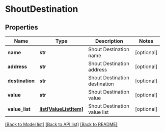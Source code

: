 # ShoutDestination

## Properties
Name | Type | Description | Notes
------------ | ------------- | ------------- | -------------
**name** | **str** | Shout Destination name | [optional] 
**address** | **str** | Shout Destination address | [optional] 
**destination** | **str** | Shout Destination destination | [optional] 
**value** | **str** | Shout Destination value | [optional] 
**value_list** | [**list[ValueListItem]**](ValueListItem.md) | Shout Destination value list | [optional] 

[[Back to Model list]](../README.md#documentation-for-models) [[Back to API list]](../README.md#documentation-for-api-endpoints) [[Back to README]](../README.md)

